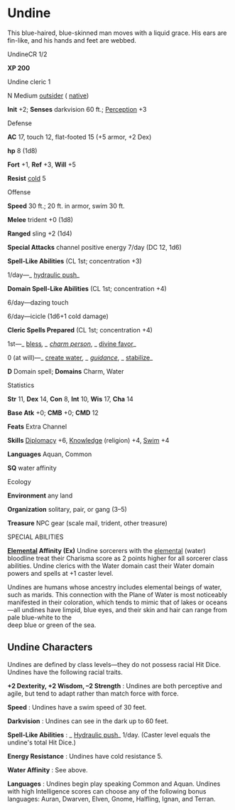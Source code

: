 # Undine

This blue-haired, blue-skinned man moves with a liquid grace. His ears are fin-like, and his hands and feet are webbed.

UndineCR 1/2

**XP 200**

Undine cleric 1

N Medium [outsider](/pathfinderRPG/prd/monsters/creatureTypes.html#_outsider) ( [native](/pathfinderRPG/prd/monsters/creatureTypes.html#_native-subtype))

**Init** +2; **Senses** darkvision 60 ft.; [Perception](/pathfinderRPG/prd/additionalMonsters/../skills/perception.html#_perception) +3

Defense

**AC** 17, touch 12, flat-footed 15 (+5 armor, +2 Dex)

**hp** 8 (1d8)

**Fort** +1, **Ref** +3, **Will** +5

**Resist** [cold](/pathfinderRPG/prd/monsters/creatureTypes.html#_cold-subtype) 5

Offense

**Speed** 30 ft.; 20 ft. in armor, swim 30 ft.

**Melee** trident +0 (1d8)

**Ranged** sling +2 (1d4)

**Special Attacks** channel positive energy 7/day (DC 12, 1d6)

**Spell-Like Abilities** (CL 1st; concentration +3)

1/day—_ [hydraulic push](/pathfinderRPG/prd/additionalMonsters/../advanced/spells/hydraulicPush.html#_hydraulic-push-)_

**Domain Spell-Like Abilities** (CL 1st; concentration +4)

6/day—dazing touch

6/day—icicle (1d6+1 cold damage)

**Cleric Spells Prepared** (CL 1st; concentration +4)

1st—_ [bless](/pathfinderRPG/prd/additionalMonsters/../spells/bless.html#_bless)_, _ [charm person](/pathfinderRPG/prd/additionalMonsters/../spells/charmPerson.html#_charm-person)_, _ [divine favor](/pathfinderRPG/prd/additionalMonsters/../spells/divineFavor.html#_divine-favor)_

0 (at will)—_ [create water](/pathfinderRPG/prd/additionalMonsters/../spells/createWater.html#_create-water)_, _ [guidance](/pathfinderRPG/prd/additionalMonsters/../spells/guidance.html#_guidance)_, _ [stabilize](/pathfinderRPG/prd/additionalMonsters/../spells/stabilize.html#_stabilize)_

**D** Domain spell; **Domains** Charm, Water

Statistics

**Str** 11, **Dex** 14, **Con** 8, **Int** 10, **Wis** 17, **Cha** 14

**Base Atk** +0; **CMB** +0; **CMD** 12

**Feats** Extra Channel

**Skills** [Diplomacy](/pathfinderRPG/prd/additionalMonsters/../skills/diplomacy.html#_diplomacy) +6, [Knowledge](/pathfinderRPG/prd/additionalMonsters/../skills/knowledge.html#_knowledge) (religion) +4, [Swim](/pathfinderRPG/prd/additionalMonsters/../skills/swim.html#_swim) +4

**Languages** Aquan, Common

**SQ** water affinity

Ecology

**Environment** any land

**Organization** solitary, pair, or gang (3–5)

**Treasure** NPC gear (scale mail, trident, other treasure)

SPECIAL ABILITIES

**[Elemental](/pathfinderRPG/prd/monsters/creatureTypes.html#_elemental-subtype) Affinity (Ex)** Undine sorcerers with the [elemental](/pathfinderRPG/prd/monsters/creatureTypes.html#_elemental-subtype) (water) bloodline treat their Charisma score as 2 points higher for all sorcerer class abilities. Undine clerics with the Water domain cast their Water domain powers and spells at +1 caster level.

Undines are humans whose ancestry includes elemental beings of water, such as marids. This connection with the Plane of Water is most noticeably manifested in their coloration, which tends to mimic that of lakes or oceans—all undines have limpid, blue eyes, and their skin and hair can range from pale blue-white to the   
deep blue or green of the sea.

## Undine Characters

Undines are defined by class levels—they do not possess racial Hit Dice. Undines have the following racial traits.

**+2 Dexterity, +2 Wisdom, –2 Strength** : Undines are both perceptive and agile, but tend to adapt rather than match force with force.

**Speed** : Undines have a swim speed of 30 feet.

**Darkvision** : Undines can see in the dark up to 60 feet.

**Spell-Like Abilities** : _ [Hydraulic push](/pathfinderRPG/prd/additionalMonsters/../advanced/spells/hydraulicPush.html#_hydraulic-push-)_ 1/day. (Caster level equals the undine's total Hit Dice.)

**Energy Resistance** : Undines have cold resistance 5.

**Water Affinity** : See above.

**Languages** : Undines begin play speaking Common and Aquan. Undines with high Intelligence scores can choose any of the following bonus languages: Auran, Dwarven, Elven, Gnome, Halfling, Ignan, and Terran.

